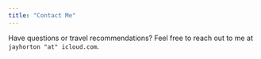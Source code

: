```yaml
---
title: "Contact Me"
---
```


Have questions or travel recommendations? Feel free to reach out to me at `jayhorton "at" icloud.com`.  
